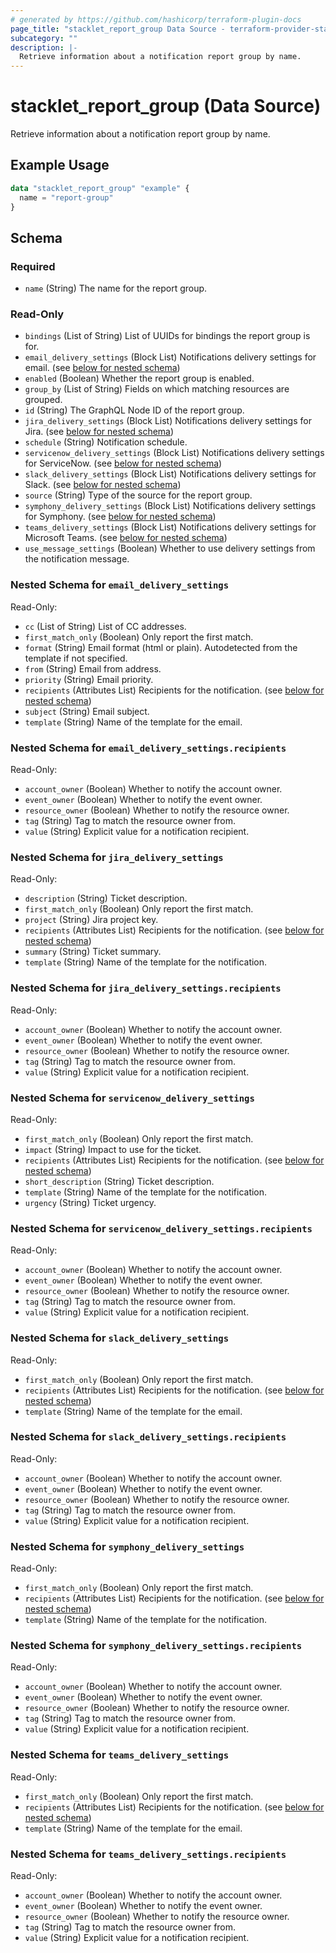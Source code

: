 ```yaml
---
# generated by https://github.com/hashicorp/terraform-plugin-docs
page_title: "stacklet_report_group Data Source - terraform-provider-stacklet"
subcategory: ""
description: |-
  Retrieve information about a notification report group by name.
---
```


# stacklet_report_group (Data Source)

Retrieve information about a notification report group by name.

## Example Usage

```terraform
data "stacklet_report_group" "example" {
  name = "report-group"
}
```

<!-- schema generated by tfplugindocs -->
## Schema

### Required

- `name` (String) The name for the report group.

### Read-Only

- `bindings` (List of String) List of UUIDs for bindings the report group is for.
- `email_delivery_settings` (Block List) Notifications delivery settings for email. (see [below for nested schema](#nestedblock--email_delivery_settings))
- `enabled` (Boolean) Whether the report group is enabled.
- `group_by` (List of String) Fields on which matching resources are grouped.
- `id` (String) The GraphQL Node ID of the report group.
- `jira_delivery_settings` (Block List) Notifications delivery settings for Jira. (see [below for nested schema](#nestedblock--jira_delivery_settings))
- `schedule` (String) Notification schedule.
- `servicenow_delivery_settings` (Block List) Notifications delivery settings for ServiceNow. (see [below for nested schema](#nestedblock--servicenow_delivery_settings))
- `slack_delivery_settings` (Block List) Notifications delivery settings for Slack. (see [below for nested schema](#nestedblock--slack_delivery_settings))
- `source` (String) Type of the source for the report group.
- `symphony_delivery_settings` (Block List) Notifications delivery settings for Symphony. (see [below for nested schema](#nestedblock--symphony_delivery_settings))
- `teams_delivery_settings` (Block List) Notifications delivery settings for Microsoft Teams. (see [below for nested schema](#nestedblock--teams_delivery_settings))
- `use_message_settings` (Boolean) Whether to use delivery settings from the notification message.

<a id="nestedblock--email_delivery_settings"></a>
### Nested Schema for `email_delivery_settings`

Read-Only:

- `cc` (List of String) List of CC addresses.
- `first_match_only` (Boolean) Only report the first match.
- `format` (String) Email format (html or plain). Autodetected from the template if not specified.
- `from` (String) Email from address.
- `priority` (String) Email priority.
- `recipients` (Attributes List) Recipients for the notification. (see [below for nested schema](#nestedatt--email_delivery_settings--recipients))
- `subject` (String) Email subject.
- `template` (String) Name of the template for the email.

<a id="nestedatt--email_delivery_settings--recipients"></a>
### Nested Schema for `email_delivery_settings.recipients`

Read-Only:

- `account_owner` (Boolean) Whether to notify the account owner.
- `event_owner` (Boolean) Whether to notify the event owner.
- `resource_owner` (Boolean) Whether to notify the resource owner.
- `tag` (String) Tag to match the resource owner from.
- `value` (String) Explicit value for a notification recipient.



<a id="nestedblock--jira_delivery_settings"></a>
### Nested Schema for `jira_delivery_settings`

Read-Only:

- `description` (String) Ticket description.
- `first_match_only` (Boolean) Only report the first match.
- `project` (String) Jira project key.
- `recipients` (Attributes List) Recipients for the notification. (see [below for nested schema](#nestedatt--jira_delivery_settings--recipients))
- `summary` (String) Ticket summary.
- `template` (String) Name of the template for the notification.

<a id="nestedatt--jira_delivery_settings--recipients"></a>
### Nested Schema for `jira_delivery_settings.recipients`

Read-Only:

- `account_owner` (Boolean) Whether to notify the account owner.
- `event_owner` (Boolean) Whether to notify the event owner.
- `resource_owner` (Boolean) Whether to notify the resource owner.
- `tag` (String) Tag to match the resource owner from.
- `value` (String) Explicit value for a notification recipient.



<a id="nestedblock--servicenow_delivery_settings"></a>
### Nested Schema for `servicenow_delivery_settings`

Read-Only:

- `first_match_only` (Boolean) Only report the first match.
- `impact` (String) Impact to use for the ticket.
- `recipients` (Attributes List) Recipients for the notification. (see [below for nested schema](#nestedatt--servicenow_delivery_settings--recipients))
- `short_description` (String) Ticket description.
- `template` (String) Name of the template for the notification.
- `urgency` (String) Ticket urgency.

<a id="nestedatt--servicenow_delivery_settings--recipients"></a>
### Nested Schema for `servicenow_delivery_settings.recipients`

Read-Only:

- `account_owner` (Boolean) Whether to notify the account owner.
- `event_owner` (Boolean) Whether to notify the event owner.
- `resource_owner` (Boolean) Whether to notify the resource owner.
- `tag` (String) Tag to match the resource owner from.
- `value` (String) Explicit value for a notification recipient.



<a id="nestedblock--slack_delivery_settings"></a>
### Nested Schema for `slack_delivery_settings`

Read-Only:

- `first_match_only` (Boolean) Only report the first match.
- `recipients` (Attributes List) Recipients for the notification. (see [below for nested schema](#nestedatt--slack_delivery_settings--recipients))
- `template` (String) Name of the template for the email.

<a id="nestedatt--slack_delivery_settings--recipients"></a>
### Nested Schema for `slack_delivery_settings.recipients`

Read-Only:

- `account_owner` (Boolean) Whether to notify the account owner.
- `event_owner` (Boolean) Whether to notify the event owner.
- `resource_owner` (Boolean) Whether to notify the resource owner.
- `tag` (String) Tag to match the resource owner from.
- `value` (String) Explicit value for a notification recipient.



<a id="nestedblock--symphony_delivery_settings"></a>
### Nested Schema for `symphony_delivery_settings`

Read-Only:

- `first_match_only` (Boolean) Only report the first match.
- `recipients` (Attributes List) Recipients for the notification. (see [below for nested schema](#nestedatt--symphony_delivery_settings--recipients))
- `template` (String) Name of the template for the notification.

<a id="nestedatt--symphony_delivery_settings--recipients"></a>
### Nested Schema for `symphony_delivery_settings.recipients`

Read-Only:

- `account_owner` (Boolean) Whether to notify the account owner.
- `event_owner` (Boolean) Whether to notify the event owner.
- `resource_owner` (Boolean) Whether to notify the resource owner.
- `tag` (String) Tag to match the resource owner from.
- `value` (String) Explicit value for a notification recipient.



<a id="nestedblock--teams_delivery_settings"></a>
### Nested Schema for `teams_delivery_settings`

Read-Only:

- `first_match_only` (Boolean) Only report the first match.
- `recipients` (Attributes List) Recipients for the notification. (see [below for nested schema](#nestedatt--teams_delivery_settings--recipients))
- `template` (String) Name of the template for the email.

<a id="nestedatt--teams_delivery_settings--recipients"></a>
### Nested Schema for `teams_delivery_settings.recipients`

Read-Only:

- `account_owner` (Boolean) Whether to notify the account owner.
- `event_owner` (Boolean) Whether to notify the event owner.
- `resource_owner` (Boolean) Whether to notify the resource owner.
- `tag` (String) Tag to match the resource owner from.
- `value` (String) Explicit value for a notification recipient.
